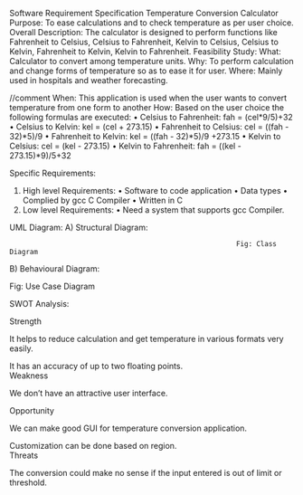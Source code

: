 Software Requirement Specification
Temperature Conversion Calculator
Purpose: To ease calculations and to check temperature as per user choice.
Overall Description: The calculator is designed to perform functions like Fahrenheit to Celsius, Celsius to Fahrenheit, Kelvin to Celsius, Celsius to Kelvin, Fahrenheit to Kelvin, Kelvin to Fahrenheit.
Feasibility Study: 
What: Calculator to convert among temperature units.
Why: To perform calculation and change forms of temperature so as to ease it for user.
Where: Mainly used in hospitals and weather forecasting.

//comment
When: This application is used when the user wants to convert temperature from one form to another 
How: Based on the user choice the following formulas are executed:
•	Celsius to Fahrenheit: fah = (cel*9/5)+32
•	Celsius to Kelvin: kel = (cel + 273.15)
•	Fahrenheit to Celsius: cel = ((fah - 32)*5)/9
•	Fahrenheit to Kelvin: kel = ((fah - 32)*5)/9 +273.15
•	Kelvin to Celsius: cel = (kel - 273.15)
•	Kelvin to Fahrenheit: fah = ((kel - 273.15)*9)/5+32
             
Specific Requirements:
1)	High level Requirements: 
•	Software to code application
•	Data types
•	Complied by gcc C Compiler
•	Written in C
2)	Low level Requirements:
•	Need a system that supports gcc Compiler.



UML Diagram:
A)	Structural Diagram:
                                    
                                                            Fig: Class Diagram
B)	Behavioural Diagram:                  

Fig: Use Case Diagram

SWOT Analysis: 

     
Strength

It helps to reduce calculation and get temperature in various formats very easily.

It has an accuracy of up to two floating points.	
Weakness

We don’t have an attractive user interface.

Opportunity

We can make good GUI for temperature conversion application.

Customization can be done based on region.	
Threats

The conversion could make no sense if the input entered is out of limit or threshold.

